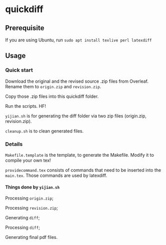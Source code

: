 # quickdiff

## Prerequisite

If you are using Ubuntu, run `sudo apt install texlive perl latexdiff`


## Usage

### Quick start

Download the original and the revised source .zip files from Overleaf. Rename them to `origin.zip` and `revision.zip`.

Copy those .zip files into this quickdiff folder.

Run the scripts. HF!

`yijian.sh` is for generating the diff folder via two zip files (origin.zip, revision.zip).

`cleanup.sh` is to clean generated files.

### Details


`Makefile.template` is the template, to generate the Makefile. Modify it to compile your own tex!

`providecommand.tex` consists of commands that need to be inserted into the `main.tex`. Those commands are used by latexdiff.

#### Things done by `yijian.sh` 

Processing `origin.zip`;

Processing `revision.zip`;

Generating `diff`;

Processing `diff`;

Generating final pdf files.
